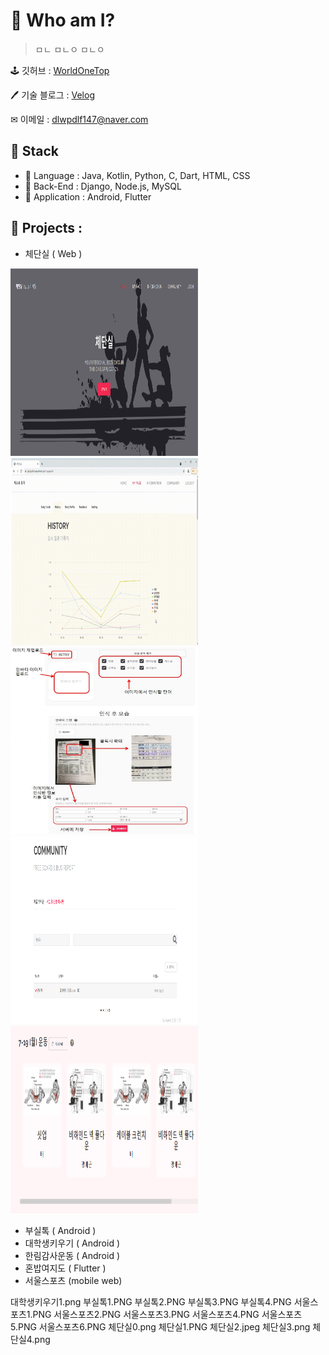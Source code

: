 # 🤔 Who am I?
> ㅁㄴ
> ㅁㄴㅇ
> ㅁㄴㅇ

🕹 깃허브 : [WorldOneTop](https://github.com/WorldOneTop)

🖊 기술 블로그 : [Velog](https://velog.io/@dlwpdlf147)

✉ 이메일 : dlwpdlf147@naver.com
<!-- ## 🏆 수상 경력

- 18년도 서공제 5등 수상 
- 19년도 제일이가 제일이지 팀 창단 
- 20년도 특급전사 달성
- 21년도 육군 병장 만기 전역
- 22년도 
 -->
## 📖 Stack

- 📕 Language : Java, Kotlin, Python, C, Dart,  HTML, CSS
- 📗 Back-End : Django, Node.js, MySQL
- 📘 Application : Android, Flutter



## 📌 Projects :
- 체단실 ( Web )
<img src="./img/체단실0.png" width="300" height="300"/>
<img src="./img/체단실1.PNG" width="300" height="300"/>
<img src="./img/체단실2.jpeg" width="300" height="300"/>
<img src="./img/체단실3.png" width="300" height="300"/>
<img src="./img/체단실4.png" width="300" height="300"/>

- 부실톡 ( Android )
- 대학생키우기 ( Android )
- 한림감사운동 ( Android )
- 혼밥여지도 ( Flutter )
- 서울스포츠 (mobile web)

대학생키우기1.png
부실톡1.PNG
부실톡2.PNG
부실톡3.PNG
부실톡4.PNG
서울스포츠1.PNG
서울스포츠2.PNG
서울스포츠3.PNG
서울스포츠4.PNG
서울스포츠5.PNG
서울스포츠6.PNG
체단실0.png
체단실1.PNG
체단실2.jpeg
체단실3.png
체단실4.png
